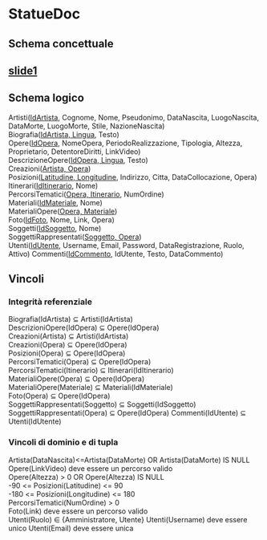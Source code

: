 # StatueDoc
## Schema concettuale
[slide1](schema.png)
---

## Schema logico
Artisti(<ins>IdArtista</ins>, Cognome, Nome, Pseudonimo, DataNascita, LuogoNascita, DataMorte, LuogoMorte, Stile, NazioneNascita)  
Biografia(<ins>IdArtista, Lingua</ins>, Testo)  
Opere(<ins>IdOpera</ins>, NomeOpera, PeriodoRealizzazione, Tipologia, Altezza, Proprietario, DetentoreDiritti, LinkVideo)  
DescrizioneOpere(<ins>IdOpera, Lingua</ins>, Testo)  
Creazioni(<ins>Artista, Opera</ins>)  
Posizioni(<ins>Latitudine, Longitudine</ins>, Indirizzo, Citta, DataCollocazione, Opera)  
Itinerari(<ins>IdItinerario</ins>, Nome)  
PercorsiTematici(<ins>Opera, Itinerario</ins>, NumOrdine)  
Materiali(<ins>IdMateriale</ins>, Nome)  
MaterialiOpere(<ins>Opera, Materiale</ins>)  
Foto(<ins>IdFoto</ins>, Nome, Link, Opera)  
Soggetti(<ins>IdSoggetto</ins>, Nome)  
SoggettiRappresentati(<ins>Soggetto, Opera</ins>)  
Utenti(<ins>IdUtente</ins>, Username, Email, Password, DataRegistrazione, Ruolo, Attivo)
Commenti(<ins>IdCommento</ins>, IdUtente, Testo, DataCommento)

## Vincoli
### Integrità referenziale
Biografia(IdArtista) ⊆ Artisti(IdArtista)  
DescrizioniOpere(IdOpera) ⊆ Opere(IdOpera)  
Creazioni(Artista) ⊆ Artisti(IdArtista)  
Creazioni(Opera) ⊆ Opere(IdOpera)  
Posizioni(Opera) ⊆ Opere(IdOpera)  
PercorsiTematici(Opera) ⊆ Opere(IdOpera)  
PercorsiTematici(Itinerario) ⊆ Itinerari(IdItinerario)  
MaterialiOpere(Opera) ⊆ Opere(IdOpera)  
MaterialiOpere(Materiale) ⊆ Materiali(IdMateriale)  
Foto(Opera) ⊆ Opere(IdOpera)  
SoggettiRappresentati(Soggetto) ⊆ Soggetti(IdSoggetto)  
SoggettiRappresentati(Opera) ⊆ Opere(IdOpera)
Commenti(IdUtente) ⊆ Utenti(IdUtente)

### Vincoli di dominio e di tupla
Artista(DataNascita)<=Artista(DataMorte) OR Artista(DataMorte) IS NULL  
Opere(LinkVideo) deve essere un percorso valido  
Opere(Altezza) > 0 OR Opere(Altezza) IS NULL  
-90 <= Posizioni(Latitudine) <= 90  
-180 <= Posizioni(Longitudine) <= 180  
PercorsiTematici(NumOrdine) > 0  
Foto(Link) deve essere un percorso valido  
Utenti(Ruolo) ∈ {Amministratore, Utente}
Utenti(Username) deve essere unico
Utenti(Email) deve essere unica
